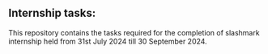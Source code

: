 ## Internship tasks:
This repository contains the tasks required for the completion of slashmark internship held from 31st July 2024 till 30 September 2024.
